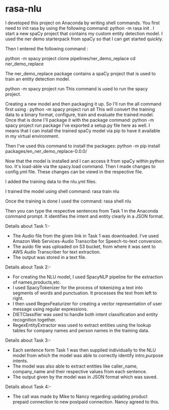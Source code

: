 # rasa-nlu

I developed this project on Anaconda by writing shell commands. You first need to init rasa by using the following command: python -m rasa init .
I start a new spaCy project that contains my custom entity detection model. I used the ner demo starterpack from spaCy so that I can get started quickly.

Then I entered the following command :

python -m spacy project clone pipelines/ner_demo_replace
cd ner_demo_replace

The ner_demo_replace package contains a spaCy project that is used to train an entity detection model.

python -m spacy project run 
This command is used to run the spacy project.

Creating a new model and then packaging it up. So I'll run the all command first using : python -m spacy project run all
This will convert the training data to a binary format, configure, train and evaluate the trained model. Once that is done I'll package it with the package command: python -m spacy project run package
I've exported a setup.py file here as well. I means that I can install the trained spaCy model via pip to have it available in my virtual environment.

Then I've used this command to install the packages:
python -m pip install packages/en_ner_demo_replace-0.0.0/

Now that the model is installed and I can access it from spaCy within python too. It's load-able via the spacy.load command.
Then I made changes to config.yml file.
These changes can be viewd in the respective file.

I added the training data to the nlu.yml files.

I trained the model using shell command:
rasa train nlu

Once the training is done I used the command:
rasa shell nlu 

Then you can type the respective sentences from Task 1 in the Anaconda command prompt. It identifies the intent and entity clearly in a JSON format.


Details about Task 1:-

- The Audio file from the given link in Task 1 was downloaded. I've used Amazon Web Services-Audio Transcribe for Speech-to-text conversion.
- The auido file was uploaded on S3 bucket, from where it was sent to AWS Audio Transcriber for text extraction.
- The output was stored in a text file.

Details about Task 2:-

- For creating the NLU model, I used SpacyNLP pipeline for the extraction of names,products,etc.
- I used SpacyTokenizer for the process of tokenizing a text into segments of words and punctuation. It processes the text from left to right. 
- I then used RegexFeaturizer for creating a vector representation of user message using regular expressions.
- DIETClassifier was used to handle both intent classification and entity recognition together.
- RegexEntityExtractor was used to extract entities using the lookup tables for company names and person names in the training data.

Details about Task 3:-

- Each sentence form Task 1 was then supplied individually to the NLU model from which the model was able to correctly identify intro,purpose intents.
- The model was also able to extract entities like caller_name, company_name and their respective values from each sentence.
- The output given by the model was in JSON format which was saved.

Details about Task 4:-

- The call was made by Mike to Nancy regarding updating product prepaid connection to new postpaid connection. Nancy agreed to this.

 
